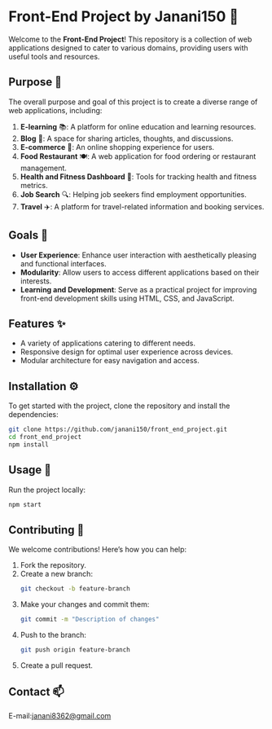 


# Front-End Project by Janani150 🎉

Welcome to the **Front-End Project**! This repository is a collection of web applications designed to cater to various domains, providing users with useful tools and resources.

## Purpose 🌟

The overall purpose and goal of this project is to create a diverse range of web applications, including:

1. **E-learning** 📚: A platform for online education and learning resources.
2. **Blog** 📝: A space for sharing articles, thoughts, and discussions.
3. **E-commerce** 🛒: An online shopping experience for users.
4. **Food Restaurant** 🍽️: A web application for food ordering or restaurant management.
5. **Health and Fitness Dashboard** 💪: Tools for tracking health and fitness metrics.
6. **Job Search** 🔍: Helping job seekers find employment opportunities.
7. **Travel** ✈️: A platform for travel-related information and booking services.

## Goals 🎯

- **User Experience**: Enhance user interaction with aesthetically pleasing and functional interfaces.
- **Modularity**: Allow users to access different applications based on their interests.
- **Learning and Development**: Serve as a practical project for improving front-end development skills using HTML, CSS, and JavaScript.

## Features ✨

- A variety of applications catering to different needs.
- Responsive design for optimal user experience across devices.
- Modular architecture for easy navigation and access.

## Installation ⚙️

To get started with the project, clone the repository and install the dependencies:

```bash
git clone https://github.com/janani150/front_end_project.git
cd front_end_project
npm install
```

## Usage 🚀

Run the project locally:

```bash
npm start
```

## Contributing 🤝

We welcome contributions! Here’s how you can help:

1. Fork the repository.
2. Create a new branch:
   ```bash
   git checkout -b feature-branch
   ```
3. Make your changes and commit them:
   ```bash
   git commit -m "Description of changes"
   ```
4. Push to the branch:
   ```bash
   git push origin feature-branch
   ```
5. Create a pull request.


## Contact 📫

E-mail:janani8362@gmail.com



